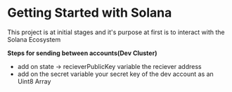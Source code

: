# Getting Started with Solana

This project is at initial stages and it's purpose at first is to interact with the Solana Ecosystem

**Steps for sending between accounts(Dev Cluster)**
* add on state -> recieverPublicKey variable the reciever address
* add on the secret variable your secret key of the dev account as an Uint8 Array
